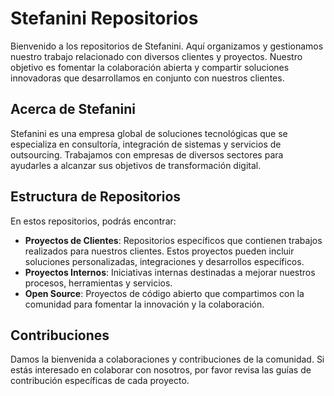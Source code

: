 # Stefanini Repositorios

Bienvenido a los repositorios de Stefanini. Aquí organizamos y gestionamos nuestro trabajo relacionado con diversos clientes y proyectos. Nuestro objetivo es fomentar la colaboración abierta y compartir soluciones innovadoras que desarrollamos en conjunto con nuestros clientes.

## Acerca de Stefanini

Stefanini es una empresa global de soluciones tecnológicas que se especializa en consultoría, integración de sistemas y servicios de outsourcing. Trabajamos con empresas de diversos sectores para ayudarles a alcanzar sus objetivos de transformación digital.

## Estructura de Repositorios

En estos repositorios, podrás encontrar:

- **Proyectos de Clientes**: Repositorios específicos que contienen trabajos realizados para nuestros clientes. Estos proyectos pueden incluir soluciones personalizadas, integraciones y desarrollos específicos.
- **Proyectos Internos**: Iniciativas internas destinadas a mejorar nuestros procesos, herramientas y servicios.
- **Open Source**: Proyectos de código abierto que compartimos con la comunidad para fomentar la innovación y la colaboración.

## Contribuciones

Damos la bienvenida a colaboraciones y contribuciones de la comunidad. Si estás interesado en colaborar con nosotros, por favor revisa las guías de contribución específicas de cada proyecto.

